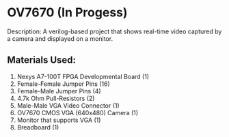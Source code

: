# OV7670 (In Progess)
Description: A verilog-based project that shows real-time video captured by a camera and displayed on a monitor.
  
## Materials Used:    
1. Nexys A7-100T FPGA Developmental Board (1)
2. Female-Female Jumper Pins              (16)
3. Female-Male Jumper Pins                (4)
4. 4.7k Ohm Pull-Resistors                (2)
5. Male-Male VGA Video Connector          (1)
6. OV7670 CMOS VGA (640x480) Camera       (1)
7. Monitor that supports VGA              (1)
8. Breadboard                             (1)

